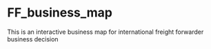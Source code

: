 # FF_business_map
This is an interactive business map for international freight forwarder business decision 

